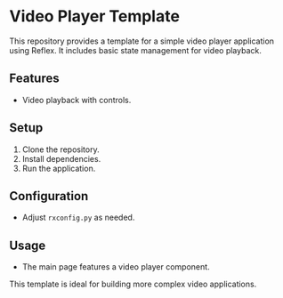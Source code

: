 # Video Player Template

This repository provides a template for a simple video player application using Reflex. It includes basic state management for video playback.

## Features
- Video playback with controls.

## Setup
1. Clone the repository.
2. Install dependencies.
3. Run the application.

## Configuration
- Adjust `rxconfig.py` as needed.

## Usage
- The main page features a video player component.

This template is ideal for building more complex video applications.
